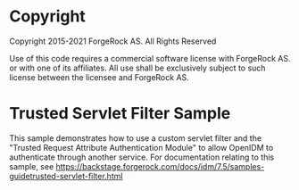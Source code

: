 Copyright
=============
Copyright 2015-2021 ForgeRock AS. All Rights Reserved

Use of this code requires a commercial software license with ForgeRock AS.
or with one of its affiliates. All use shall be exclusively subject
to such license between the licensee and ForgeRock AS.

# Trusted Servlet Filter Sample

This sample demonstrates how to use a custom servlet filter and the "Trusted Request
Attribute Authentication Module" to allow OpenIDM to authenticate through another service.
For documentation relating to this sample, see
https://backstage.forgerock.com/docs/idm/7.5/samples-guidetrusted-servlet-filter.html
